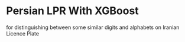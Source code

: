 <h1>Persian LPR With XGBoost</h1>
<p>for distinguishing between some similar digits and alphabets on Iranian Licence Plate</p>
